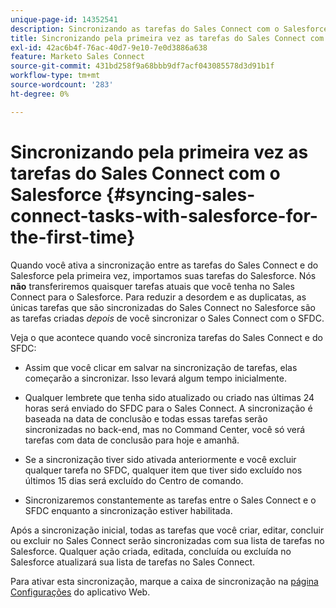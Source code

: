 ```yaml
---
unique-page-id: 14352541
description: Sincronizando as tarefas do Sales Connect com o Salesforce pela primeira vez - Documentação do Marketo - Documentação do produto
title: Sincronizando pela primeira vez as tarefas do Sales Connect com o Salesforce
exl-id: 42ac6b4f-76ac-40d7-9e10-7e0d3886a638
feature: Marketo Sales Connect
source-git-commit: 431bd258f9a68bbb9df7acf043085578d3d91b1f
workflow-type: tm+mt
source-wordcount: '283'
ht-degree: 0%

---
```


# Sincronizando pela primeira vez as tarefas do Sales Connect com o Salesforce {#syncing-sales-connect-tasks-with-salesforce-for-the-first-time}

Quando você ativa a sincronização entre as tarefas do Sales Connect e do Salesforce pela primeira vez, importamos suas tarefas do Salesforce. Nós **não** transferiremos quaisquer tarefas atuais que você tenha no Sales Connect para o Salesforce. Para reduzir a desordem e as duplicatas, as únicas tarefas que são sincronizadas do Sales Connect no Salesforce são as tarefas criadas *depois* de você sincronizar o Sales Connect com o SFDC.

Veja o que acontece quando você sincroniza tarefas do Sales Connect e do SFDC:

- Assim que você clicar em salvar na sincronização de tarefas, elas começarão a sincronizar. Isso levará algum tempo inicialmente.

- Qualquer lembrete que tenha sido atualizado ou criado nas últimas 24 horas será enviado do SFDC para o Sales Connect. A sincronização é baseada na data de conclusão e todas essas tarefas serão sincronizadas no back-end, mas no Command Center, você só verá tarefas com data de conclusão para hoje e amanhã.

- Se a sincronização tiver sido ativada anteriormente e você excluir qualquer tarefa no SFDC, qualquer item que tiver sido excluído nos últimos 15 dias será excluído do Centro de comando.

- Sincronizaremos constantemente as tarefas entre o Sales Connect e o SFDC enquanto a sincronização estiver habilitada.

Após a sincronização inicial, todas as tarefas que você criar, editar, concluir ou excluir no Sales Connect serão sincronizadas com sua lista de tarefas no Salesforce. Qualquer ação criada, editada, concluída ou excluída no Salesforce atualizará sua lista de tarefas no Sales Connect.

Para ativar esta sincronização, marque a caixa de sincronização na [página Configurações](https://toutapp.com/login) do aplicativo Web.
